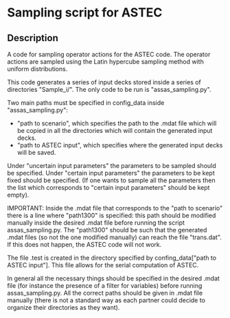 # Sampling script for ASTEC

## Description

A code for sampling operator actions for the ASTEC code. The operator actions are sampled using the Latin hypercube sampling method with uniform distributions.

This code generates a series of input decks stored inside a series of directories "Sample_i/". The only code to be run is "assas_sampling.py".

Two main paths must be specified in config_data inside "assas_sampling.py":
- "path to scenario", which specifies the path to the .mdat file which will be copied in all the directories which will contain the generated input decks.
- "path to ASTEC input", which specifies where the generated input decks will be saved.

Under "uncertain input parameters" the parameters to be sampled should be specified.
Under "certain input parameters" the parameters to be kept fixed should be specified. (If one wants to sample all the parameters then the list which corresponds to "certain input parameters" should be kept empty).

IMPORTANT:
Inside the .mdat file that corresponds to the "path to scenario" there is a line where "path1300" is specified: this path should be modified manually inside the desired .mdat file before running the script assas_sampling.py. The "path1300" should be such that the generated .mdat files (so not the one modified manually) can reach the file "trans.dat". If this does not happen, the ASTEC code will not work.

The file .test is created in the directory specified by confing_data["path to ASTEC input"]. This file allows for the serial computation of ASTEC.

In general all the necessary things should be specified in the desired .mdat file (for instance the presence of a filter for variables) before running assas_sampling.py. All the correct paths should be given in .mdat file manually (there is not a standard way as each partner could decide to organize their directories as they want).
